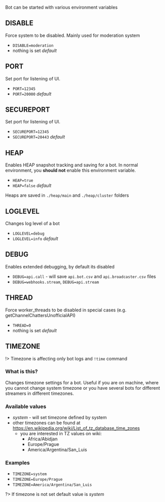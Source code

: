 Bot can be started with various environment variables

## DISABLE

Force system to be disabled. Mainly used for moderation system

- `DISABLE=moderation`
- nothing is set *default*

## PORT

Set port for listening of UI.

- `PORT=12345`
- `PORT=20000` *default*

## SECUREPORT

Set port for listening of UI.

- `SECUREPORT=12345`
- `SECUREPORT=20443` *default*

## HEAP

Enables HEAP snapshot tracking and saving for a bot. In normal environment,
you **should not** enable this environment variable.

- `HEAP=true`
- `HEAP=false` *default*

Heaps are saved in `./heap/main` and `./heap/cluster` folders

## LOGLEVEL

Changes log level of a bot

- `LOGLEVEL=debug`
- `LOGLEVEL=info` *default*

## DEBUG

Enables extended debugging, by default its disabled

- `DEBUG=api.call` - will save `api.bot.csv` and `api.broadcaster.csv` files
- `DEBUG=webhooks.stream`, `DEBUG=api.stream`

## THREAD

Force worker_threads to be disabled in special cases (e.g. getChannelChattersUnofficialAPI)

- `THREAD=0`
- nothing is set *default*

## TIMEZONE

!> Timezone is affecting only bot logs and `!time` command

### What is this?

Changes timezone settings for a bot. Useful if you are on machine, where you
cannot change system timezone or you have several bots for different streamers
in different timezones.

### Available values

- *system* - will set timezone defined by system
- other timezones can be found at https://en.wikipedia.org/wiki/List_of_tz_database_time_zones
  - you are interested in TZ values on wiki:
    - Africa/Abidjan
    - Europe/Prague
    - America/Argentina/San_Luis

### Examples

- `TIMEZONE=system`
- `TIMEZONE=Europe/Prague`
- `TIMEZONE=America/Argentina/San_Luis`

?> If timezone is not set default value is *system*
